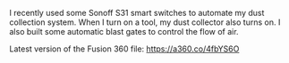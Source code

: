 I recently used some Sonoff S31 smart switches to automate my dust collection system. When I turn on a tool, my dust collector also turns on. I also built some automatic blast gates to control the flow of air.

 Latest version of the Fusion 360 file: https://a360.co/4fbYS6O
